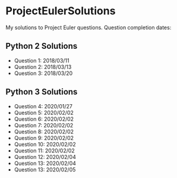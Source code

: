 # ProjectEulerSolutions
My solutions to Project Euler questions. Question completion dates:

## Python 2 Solutions
* Question 1: 2018/03/11
* Question 2: 2018/03/13
* Question 3: 2018/03/20

## Python 3 Solutions
* Question 4: 2020/01/27
* Question 5: 2020/02/02
* Question 6: 2020/02/02
* Question 7: 2020/02/02
* Question 8: 2020/02/02
* Question 9: 2020/02/02
* Question 10: 2020/02/02
* Question 11: 2020/02/02
* Question 12: 2020/02/04
* Question 13: 2020/02/04
* Question 13: 2020/02/05